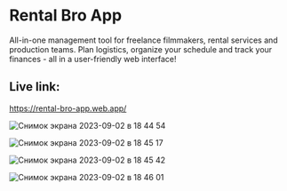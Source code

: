 # Rental Bro App

All-in-one management tool for freelance filmmakers, rental services and production teams. 
Plan logistics, organize your schedule and track your finances - all in a user-friendly web interface!

## Live link:
https://rental-bro-app.web.app/

![Снимок экрана 2023-09-02 в 18 44 54](https://github.com/Teder-kedr/rental-bro-app/assets/124440529/b4fcadbc-1ee2-4706-b3da-d23080597e4b)

![Снимок экрана 2023-09-02 в 18 45 17](https://github.com/Teder-kedr/rental-bro-app/assets/124440529/f91d3297-4095-4e90-a5ac-9f6bc8accfbc)

![Снимок экрана 2023-09-02 в 18 45 42](https://github.com/Teder-kedr/rental-bro-app/assets/124440529/35cf06d1-18a8-46e9-8548-6fe25659d3b9)

![Снимок экрана 2023-09-02 в 18 46 01](https://github.com/Teder-kedr/rental-bro-app/assets/124440529/2b620425-72c5-427b-b8de-e5f1429e9e8a)
